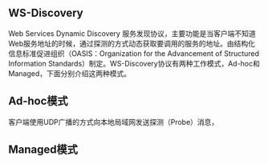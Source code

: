 ## WS-Discovery
Web Services Dynamic Discovery
服务发现协议，主要功能是当客户端不知道Web服务地址的时候，通过探测的方式动态获取要调用的服务的地址。由结构化信息标准促进组织（OASIS：Organization for the Advancement of Structured Information Standards）制定。WS-Discovery协议有两种工作模式，Ad-hoc和Managed，下面分别介绍这两种模式。

## Ad-hoc模式
客户端使用UDP广播的方式向本地局域网发送探测（Probe）消息，

## Managed模式